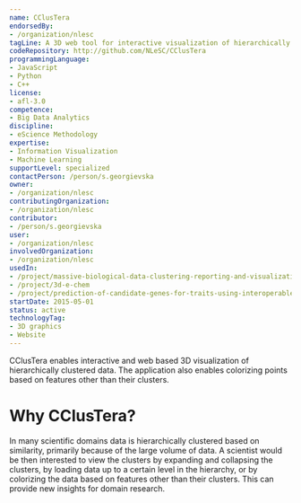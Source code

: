 ```yaml
---
name: CClusTera
endorsedBy:
- /organization/nlesc
tagLine: A 3D web tool for interactive visualization of hierarchically clustered big data
codeRepository: http://github.com/NLeSC/CClusTera
programmingLanguage:
- JavaScript
- Python
- C++
license:
- afl-3.0
competence:
- Big Data Analytics
discipline:
- eScience Methodology
expertise:
- Information Visualization
- Machine Learning
supportLevel: specialized
contactPerson: /person/s.georgievska
owner: 
- /organization/nlesc
contributingOrganization:
- /organization/nlesc
contributor:
- /person/s.georgievska
user:
- /organization/nlesc
involvedOrganization:
- /organization/nlesc
usedIn:
- /project/massive-biological-data-clustering-reporting-and-visualization-tools
- /project/3d-e-chem
- /project/prediction-of-candidate-genes-for-traits-using-interoperable-genome-annotat
startDate: 2015-05-01
status: active
technologyTag:
- 3D graphics
- Website
---
```

CClusTera enables interactive and web based 3D visualization of hierarchically clustered data. The application also enables colorizing points based on features other than their clusters. 


# Why CClusTera?

In many scientific domains data is hierarchically clustered based on similarity, primarily because of the large volume of data. A scientist would be then interested to view the clusters by expanding and collapsing the clusters, by loading data  up to a certain level in the hierarchy, or by colorizing the data based on features other than their clusters. This can provide new insights for domain research.        
 

